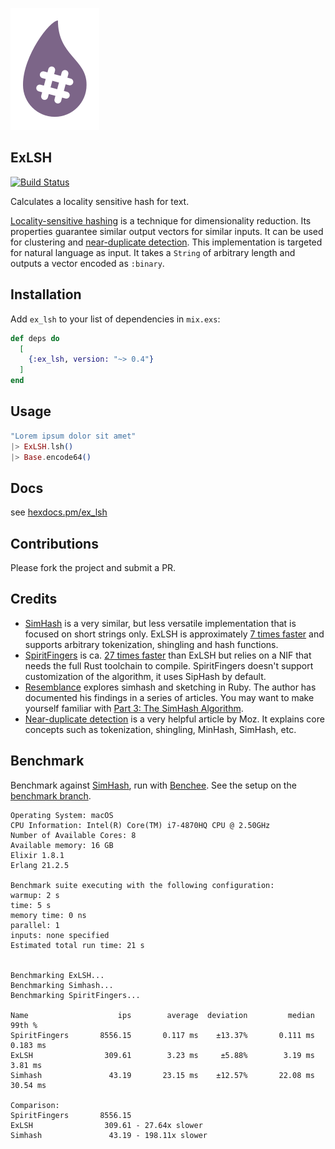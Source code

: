 ![ExLSH logo](logo.svg)

## ExLSH

[![Build Status](https://travis-ci.com/meltwater/ex_lsh.svg?token=ydrd7j6fwuq6xzD4yQkt&branch=master)](https://travis-ci.com/meltwater/ex_lsh)

Calculates a locality sensitive hash for text.

[Locality-sensitive hashing](https://en.wikipedia.org/wiki/Locality-sensitive_hashing)
is a technique for dimensionality reduction. Its properties guarantee similar
output vectors for similar inputs. It can be used for clustering and
[near-duplicate detection](https://moz.com/devblog/near-duplicate-detection/).
This implementation is targeted for natural language as input. It takes a
`String` of arbitrary length and outputs a vector encoded as `:binary`.

## Installation

Add `ex_lsh` to your list of dependencies in `mix.exs`:

```elixir
def deps do
  [
    {:ex_lsh, version: "~> 0.4"}
  ]
end
```

## Usage

```elixir
"Lorem ipsum dolor sit amet"
|> ExLSH.lsh()
|> Base.encode64()
```

## Docs

see [hexdocs.pm/ex_lsh](https://hexdocs.pm/ex_lsh)

## Contributions

Please fork the project and submit a PR.

## Credits

- [SimHash](https://github.com/UniversalAvenue/simhash-ex) is a very similar,
  but less versatile implementation that is focused on short strings only.
  ExLSH is approximately [7 times faster](#benchmark) and supports arbitrary
  tokenization, shingling and hash functions.
- [SpiritFingers](https://github.com/holsee/spirit_fingers) is ca. [27 times
  faster](#benchmark) than ExLSH but relies on a NIF that needs the full Rust
  toolchain to compile. SpiritFingers doesn't support customization of the
  algorithm, it uses SipHash by default.
- [Resemblance](https://github.com/matpalm/resemblance) explores simhash and
  sketching in Ruby. The author has documented his findings in a series of
  articles. You may want to make yourself familiar with
  [Part 3: The SimHash Algorithm](http://matpalm.com/resemblance/simhash/).
- [Near-duplicate detection](https://moz.com/devblog/near-duplicate-detection/)
  is a very helpful article by Moz. It explains core concepts such as
  tokenization, shingling, MinHash, SimHash, etc.

## Benchmark

Benchmark against [SimHash](https://hex.pm/packages/simhash), run with
[Benchee](https://hex.pm/packages/benchee). See the setup on the [benchmark
branch](https://github.com/meltwater/ex_lsh/tree/benchmark).

```
Operating System: macOS
CPU Information: Intel(R) Core(TM) i7-4870HQ CPU @ 2.50GHz
Number of Available Cores: 8
Available memory: 16 GB
Elixir 1.8.1
Erlang 21.2.5

Benchmark suite executing with the following configuration:
warmup: 2 s
time: 5 s
memory time: 0 ns
parallel: 1
inputs: none specified
Estimated total run time: 21 s


Benchmarking ExLSH...
Benchmarking Simhash...
Benchmarking SpiritFingers...

Name                    ips        average  deviation         median         99th %
SpiritFingers       8556.15       0.117 ms    ±13.37%       0.111 ms       0.183 ms
ExLSH                309.61        3.23 ms     ±5.88%        3.19 ms        3.81 ms
Simhash               43.19       23.15 ms    ±12.57%       22.08 ms       30.54 ms

Comparison:
SpiritFingers       8556.15
ExLSH                309.61 - 27.64x slower
Simhash               43.19 - 198.11x slower
```

